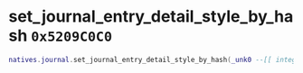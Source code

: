 # set_journal_entry_detail_style_by_hash `0x5209C0C0`

```lua
natives.journal.set_journal_entry_detail_style_by_hash(_unk0 --[[ integer ]], _unk1 --[[ integer ]], _unk2 --[[ integer ]], _unk3 --[[ integer ]])
```